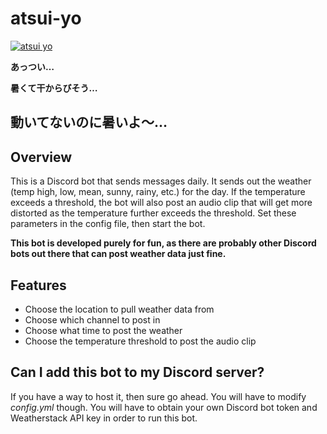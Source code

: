 # atsui-yo
[![atsui yo](https://i.ytimg.com/vi/0BqAlaSXEkE/mqdefault.jpg)](https://www.youtube.com/watch?v=0BqAlaSXEkE "atsui yo")

**あっつい…**

**暑くて干からびそう…**

**動いてないのに暑いよ～…**
---

## Overview
This is a Discord bot that sends messages daily. It sends out the weather (temp high, low, mean, sunny, rainy, etc.) for the day. If the temperature exceeds a threshold, the bot will also post an audio clip that will get more distorted as the temperature further exceeds the threshold. Set these parameters in the config file, then start the bot.

**This bot is developed purely for fun, as there are probably other Discord bots out there that can post weather data just fine.**

## Features
- Choose the location to pull weather data from
- Choose which channel to post in
- Choose what time to post the weather
- Choose the temperature threshold to post the audio clip

## Can I add this bot to my Discord server?
If you have a way to host it, then sure go ahead. You will have to modify *config.yml* though. You will have to obtain your own Discord bot token and Weatherstack API key in order to run this bot.

